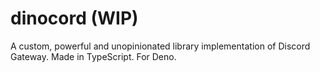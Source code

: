 # dinocord (WIP)

A custom, powerful and unopinionated library implementation of Discord Gateway.
Made in TypeScript. For Deno.